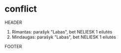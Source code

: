 # conflict

HEADER

1) Rimantas: parašyk "Labas", bet NELIESK 1 eilutės
2) Mindaugas: parašyk "Labas", bet NELIESK 1 eilutės

FOOTER
